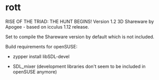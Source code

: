 # rott
RISE OF THE TRIAD: THE HUNT BEGINS! Version 1.2  3D Shareware by Apogee - based on icculus 1.12 release. 

Set to compile the Shareware version by default which is not included.

Build requirements for openSUSE:

 * zypper install libSDL-devel
 
 * SDL_mixer (development libraries don't seem to be included in openSUSE anymore)
